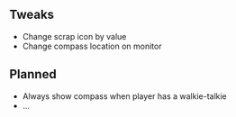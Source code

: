 ## Tweaks

- Change scrap icon by value
- Change compass location on monitor

## Planned

- Always show compass when player has a walkie-talkie
- ...
